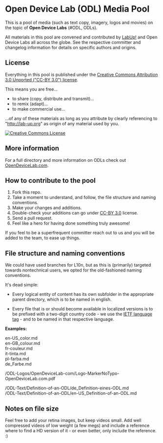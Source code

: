 # Open Device Lab (ODL) Media Pool

This is a pool of media (such as text copy, imagery, logos and movies) on the topic of **Open Device Labs** (#ODL, ODLs).

All materials in this pool are convened and contributed by [LabUp!](http://lab-up.org) and Open Device Labs all across the globe. See the respective committer and changelog information for details on specific authors and origins. 

## License

Everything in this pool is published under the [Creative Commons Attribution 3.0 Unported ("CC-BY 3.0") license](http://creativecommons.org/licenses/by/3.0/).

This means you are free…

- to share (copy, distribute and transmit)…
- to remix (adapt)…
- to make commercial use…

…of any of these materials as long as you attribute by clearly referencing to "http://lab-up.org" as origin of any material used by you.

<a rel="license" href="http://creativecommons.org/licenses/by/3.0/"><img alt="Creative Commons License" style="border-width:0" src="http://i.creativecommons.org/l/by/3.0/88x31.png" /></a><br />

## More information

For a full directory and more information on ODLs check out [OpenDeviceLab.com](http://opendevicelab.com).

## How to contribute to the pool

1. Fork this repo.
2. Take a moment to understand, and follow, the file structure and naming conventions.
3. Make your changes and additions.
4. Double-check your additions can go under [CC-BY 3.0](http://creativecommons.org/licenses/by/3.0/) license.
5. Send a pull request. 
6. Feel like a hero for having done something truly awesome!

If you feel to be a superfrequent committer reach out to us and you will be added to the team, to ease up things.

## File structure and naming conventions

We could have used branches for L10n, but as this is (primarily) targeted towards nontechnical users, we opted for the old-fashioned naming conventions. 

It's dead simple:

- Every logical entity of content has its own subfolder in the appropriate parent directory, which is to be named in english.

- Every file that is or should become available in localized versions is to be prefixed with a two-digit country code - we use the [IETF language tag](http://en.wikipedia.org/wiki/IETF_language_tag) - and to be named in that respective language. 

**Examples:** 

en-US_color.md<br />
en-GB_colour.md<br />
fr-couleur.md<br />
it-tinta.md<br />
pl-farba.md<br />
de_Farbe.md<br />

/ODL-Logos/OpenDeviceLab-com/Logo-MarkerNoTypo-OpenDeviceLab.com.pdf

/ODL-Text/Definition-of-an-ODL/de_Definition-eines-ODL.md<br />
/ODL-Text/Definition-of-an-ODL/en-US_Definition-of-an-ODL.md

## Notes on file size

Feel free to add your retina images, but keep videos small. Add well compressed videos of low weight (a few megs) and include a reference where to find a HD version of it - or even better, only include the reference. :)